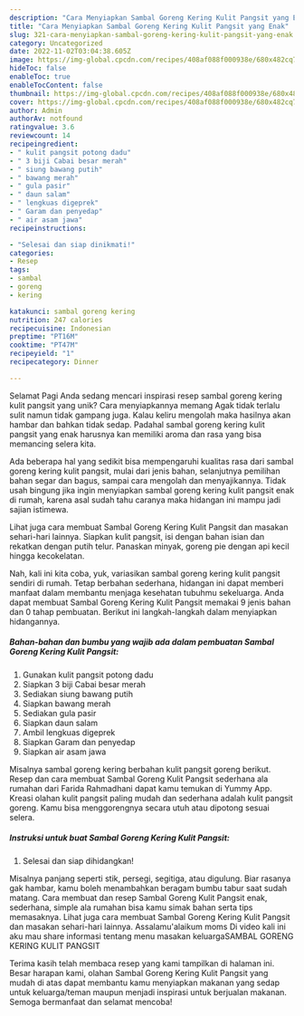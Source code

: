 ```yaml
---
description: "Cara Menyiapkan Sambal Goreng Kering Kulit Pangsit yang Enak"
title: "Cara Menyiapkan Sambal Goreng Kering Kulit Pangsit yang Enak"
slug: 321-cara-menyiapkan-sambal-goreng-kering-kulit-pangsit-yang-enak
category: Uncategorized
date: 2022-11-02T03:04:38.605Z
image: https://img-global.cpcdn.com/recipes/408af088f000938e/680x482cq70/sambal-goreng-kering-kulit-pangsit-foto-resep-utama.jpg
hideToc: false
enableToc: true
enableTocContent: false
thumbnail: https://img-global.cpcdn.com/recipes/408af088f000938e/680x482cq70/sambal-goreng-kering-kulit-pangsit-foto-resep-utama.jpg
cover: https://img-global.cpcdn.com/recipes/408af088f000938e/680x482cq70/sambal-goreng-kering-kulit-pangsit-foto-resep-utama.jpg
author: Admin
authorAv: notfound
ratingvalue: 3.6
reviewcount: 14
recipeingredient:
- " kulit pangsit potong dadu"
- " 3 biji Cabai besar merah"
- " siung bawang putih"
- " bawang merah"
- " gula pasir"
- " daun salam"
- " lengkuas digeprek"
- " Garam dan penyedap"
- " air asam jawa"
recipeinstructions:

- "Selesai dan siap dinikmati!"
categories:
- Resep
tags:
- sambal
- goreng
- kering

katakunci: sambal goreng kering 
nutrition: 247 calories
recipecuisine: Indonesian
preptime: "PT16M"
cooktime: "PT47M"
recipeyield: "1"
recipecategory: Dinner

---
```



Selamat Pagi Anda sedang mencari inspirasi resep sambal goreng kering kulit pangsit yang unik? Cara menyiapkannya memang Agak tidak terlalu sulit namun tidak gampang juga. Kalau keliru mengolah maka hasilnya akan hambar dan bahkan tidak sedap. Padahal sambal goreng kering kulit pangsit yang enak harusnya kan memiliki aroma dan rasa yang bisa memancing selera kita.


Ada beberapa hal yang sedikit bisa mempengaruhi kualitas rasa dari sambal goreng kering kulit pangsit, mulai dari jenis bahan, selanjutnya pemilihan bahan segar dan bagus, sampai cara mengolah dan menyajikannya. Tidak usah bingung jika ingin menyiapkan sambal goreng kering kulit pangsit enak di rumah, karena asal sudah tahu caranya maka hidangan ini mampu jadi sajian istimewa.

Lihat juga cara membuat Sambal Goreng Kering Kulit Pangsit dan masakan sehari-hari lainnya. Siapkan kulit pangsit, isi dengan bahan isian dan rekatkan dengan putih telur. Panaskan minyak, goreng pie dengan api kecil hingga kecokelatan.


Nah, kali ini kita coba, yuk, variasikan sambal goreng kering kulit pangsit sendiri di rumah. Tetap berbahan sederhana, hidangan ini dapat memberi manfaat dalam membantu menjaga kesehatan tubuhmu sekeluarga. Anda dapat membuat Sambal Goreng Kering Kulit Pangsit memakai 9 jenis bahan dan 0 tahap pembuatan. Berikut ini langkah-langkah dalam menyiapkan hidangannya.

<!--inarticleads1-->

##### Bahan-bahan dan bumbu yang wajib ada dalam pembuatan Sambal Goreng Kering Kulit Pangsit:

1. Gunakan  kulit pangsit potong dadu
1. Siapkan  3 biji Cabai besar merah
1. Sediakan  siung bawang putih
1. Siapkan  bawang merah
1. Sediakan  gula pasir
1. Siapkan  daun salam
1. Ambil  lengkuas digeprek
1. Siapkan  Garam dan penyedap
1. Siapkan  air asam jawa


Misalnya sambal goreng kering berbahan kulit pangsit goreng berikut. Resep dan cara membuat Sambal Goreng Kulit Pangsit sederhana ala rumahan dari Farida Rahmadhani dapat kamu temukan di Yummy App. Kreasi olahan kulit pangsit paling mudah dan sederhana adalah kulit pangsit goreng. Kamu bisa menggorengnya secara utuh atau dipotong sesuai selera. 

<!--inarticleads2-->

##### Instruksi untuk buat Sambal Goreng Kering Kulit Pangsit:


1. Selesai dan siap dihidangkan!

Misalnya panjang seperti stik, persegi, segitiga, atau digulung. Biar rasanya gak hambar, kamu boleh menambahkan beragam bumbu tabur saat sudah matang. Cara membuat dan resep Sambal Goreng Kulit Pangsit enak, sederhana, simple ala rumahan bisa kamu simak bahan serta tips memasaknya. Lihat juga cara membuat Sambal Goreng Kering Kulit Pangsit dan masakan sehari-hari lainnya. Assalamu&#39;alaikum moms Di video kali ini aku mau share informasi tentang menu masakan keluargaSAMBAL GORENG KERING KULIT PANGSIT 

Terima kasih telah membaca resep yang kami tampilkan di halaman ini. Besar harapan kami, olahan Sambal Goreng Kering Kulit Pangsit yang mudah di atas dapat membantu kamu menyiapkan makanan yang sedap untuk keluarga/teman maupun menjadi inspirasi untuk berjualan makanan. Semoga bermanfaat dan selamat mencoba!
